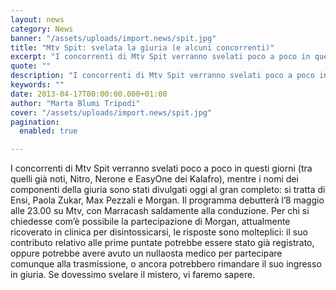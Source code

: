 ```yaml
---
layout: news
category: News
banner: "/assets/uploads/import.news/spit.jpg"
title: "Mtv Spit: svelata la giuria (e alcuni concorrenti)"
excerpt: "I concorrenti di Mtv Spit verranno svelati poco a poco in questi giorni (tra quelli già noti, Nitro, Nerone e EasyOne dei Kalafro), mentre i nomi dei componenti della giuria sono stati divulgati oggi al gran completo: si tratta di Ensi, Paola Zukar, Max Pezzali e Morgan. Il programma debutterà l’8 maggio alle 23.00 su [&hellip"
quote: ""
description: "I concorrenti di Mtv Spit verranno svelati poco a poco in questi giorni (tra quelli già noti, Nitro, Nerone e EasyOne dei Kalafro), mentre i nomi dei componenti della giuria sono stati divulgati oggi al gran completo: si tratta di Ensi, Paola Zukar, Max Pezzali e Morgan. Il programma debutterà l’8 maggio alle 23.00 su [&hellip"
keywords: ""
date: 2013-04-17T00:00:00.000+01:00
author: "Marta Blumi Tripodi"
cover: "/assets/uploads/import.news/spit.jpg"
pagination:
  enabled: true

---
```


I concorrenti di Mtv Spit verranno svelati poco a poco in questi giorni (tra quelli già noti, Nitro, Nerone e EasyOne dei Kalafro), mentre i nomi dei componenti della giuria sono stati divulgati oggi al gran completo: si tratta di Ensi, Paola Zukar, Max Pezzali e Morgan. Il programma debutterà l’8 maggio alle 23.00 su Mtv, con Marracash saldamente alla conduzione. Per chi si chiedesse com’è possibile la partecipazione di Morgan, attualmente ricoverato in clinica per disintossicarsi, le risposte sono molteplici: il suo contributo relativo alle prime puntate potrebbe essere stato già registrato, oppure potrebbe avere avuto un nullaosta medico per partecipare comunque alla trasmissione, o ancora potrebbero rimandare il suo ingresso in giuria. Se dovessimo svelare il mistero, vi faremo sapere.